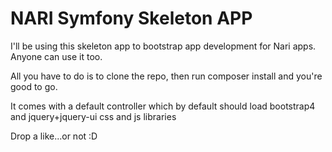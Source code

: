 # NARI Symfony Skeleton APP
I'll be using this skeleton app to bootstrap app development for Nari apps. Anyone can use it too.

All you have to do is to clone the repo, then run composer install and you're good to go.

It comes with a default controller which by default should load bootstrap4 and jquery+jquery-ui css and js libraries

Drop a like...or not :D
